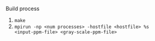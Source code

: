 Build process
1. <code>make</code>
2. <code>mpirun -np \<num processes\> -hostfile \<hostfile\> %s \<input-ppm-file\> \<gray-scale-ppm-file\></code>
